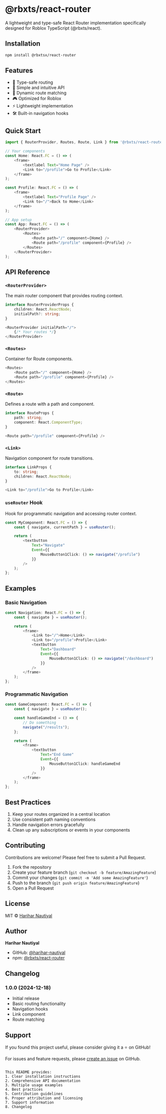 # @rbxts/react-router

A lightweight and type-safe React Router implementation specifically designed for Roblox TypeScript (@rbxts/react).

## Installation

```bash
npm install @rbxtsx/react-router
```

## Features

- 🎯 Type-safe routing
- 🚀 Simple and intuitive API
- 🔄 Dynamic route matching
- 🎮 Optimized for Roblox
- ⚡ Lightweight implementation
- 🛠️ Built-in navigation hooks

## Quick Start

```typescript
import { RouterProvider, Routes, Route, Link } from '@rbxts/react-router';

// Your components
const Home: React.FC = () => (
    <frame>
        <textlabel Text="Home Page" />
        <Link to="/profile">Go to Profile</Link>
    </frame>
);

const Profile: React.FC = () => (
    <frame>
        <textlabel Text="Profile Page" />
        <Link to="/">Back to Home</Link>
    </frame>
);

// App setup
const App: React.FC = () => (
    <RouterProvider>
        <Routes>
            <Route path="/" component={Home} />
            <Route path="/profile" component={Profile} />
        </Routes>
    </RouterProvider>
);
```

## API Reference

### `<RouterProvider>`
The main router component that provides routing context.

```typescript
interface RouterProviderProps {
    children: React.ReactNode;
    initialPath?: string;
}

<RouterProvider initialPath="/">
    {/* Your routes */}
</RouterProvider>
```

### `<Routes>`
Container for Route components.

```typescript
<Routes>
    <Route path="/" component={Home} />
    <Route path="/profile" component={Profile} />
</Routes>
```

### `<Route>`
Defines a route with a path and component.

```typescript
interface RouteProps {
    path: string;
    component: React.ComponentType;
}

<Route path="/profile" component={Profile} />
```

### `<Link>`
Navigation component for route transitions.

```typescript
interface LinkProps {
    to: string;
    children: React.ReactNode;
}

<Link to="/profile">Go to Profile</Link>
```

### `useRouter` Hook
Hook for programmatic navigation and accessing router context.

```typescript
const MyComponent: React.FC = () => {
    const { navigate, currentPath } = useRouter();

    return (
        <textbutton 
            Text="Navigate"
            Event={{
                MouseButton1Click: () => navigate("/profile")
            }}
        />
    );
};
```

## Examples

### Basic Navigation
```typescript
const Navigation: React.FC = () => {
    const { navigate } = useRouter();

    return (
        <frame>
            <Link to="/">Home</Link>
            <Link to="/profile">Profile</Link>
            <textbutton 
                Text="Dashboard"
                Event={{
                    MouseButton1Click: () => navigate("/dashboard")
                }}
            />
        </frame>
    );
};
```

### Programmatic Navigation
```typescript
const GameComponent: React.FC = () => {
    const { navigate } = useRouter();

    const handleGameEnd = () => {
        // Do something
        navigate("/results");
    };

    return (
        <frame>
            <textbutton 
                Text="End Game"
                Event={{
                    MouseButton1Click: handleGameEnd
                }}
            />
        </frame>
    );
};
```

## Best Practices

1. Keep your routes organized in a central location
2. Use consistent path naming conventions
3. Handle navigation errors gracefully
4. Clean up any subscriptions or events in your components

## Contributing

Contributions are welcome! Please feel free to submit a Pull Request.

1. Fork the repository
2. Create your feature branch (`git checkout -b feature/AmazingFeature`)
3. Commit your changes (`git commit -m 'Add some AmazingFeature'`)
4. Push to the branch (`git push origin feature/AmazingFeature`)
5. Open a Pull Request

## License

MIT © [Harihar Nautiyal](https://github.com/harihar-nautiyal)

## Author

**Harihar Nautiyal**
- GitHub: [@harihar-nautiyal](https://github.com/harihar-nautiyal)
- npm: [@rbxts/react-router](https://www.npmjs.com/package/@rbxts/react-router)

## Changelog

### 1.0.0 (2024-12-18)
- Initial release
- Basic routing functionality
- Navigation hooks
- Link component
- Route matching

## Support

If you found this project useful, please consider giving it a ⭐️ on GitHub!

For issues and feature requests, please [create an issue](https://github.com/harihar-nautiyal/rbxts-react-router/issues) on GitHub.
```

This README provides:
1. Clear installation instructions
2. Comprehensive API documentation
3. Multiple usage examples
4. Best practices
5. Contribution guidelines
6. Proper attribution and licensing
7. Support information
8. Changelog
